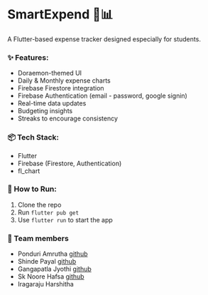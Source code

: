# SmartExpend 💸📊

A Flutter-based expense tracker designed especially for students.

### ✨ Features:
- Doraemon-themed UI
- Daily & Monthly expense charts
- Firebase Firestore integration
- Firebase Authentication (email - password, google signin)
- Real-time data updates
- Budgeting insights
- Streaks to encourage consistency

### 📦 Tech Stack:
- Flutter
- Firebase (Firestore, Authentication)
- fl_chart

### 🔧 How to Run:
1. Clone the repo
2. Run `flutter pub get`
3. Use `flutter run` to start the app

### 🤝 Team members
- Ponduri Amrutha [github](https://github.com/amrutha-ponduri)
- Shinde Payal [github](https://github.com/redmoon1913)
- Gangapatla Jyothi [github](https://github.com/jyothi-9391)
- Sk Noore Hafsa [github](https://github.com/NooreHafsa12)
- Iragaraju Harshitha
